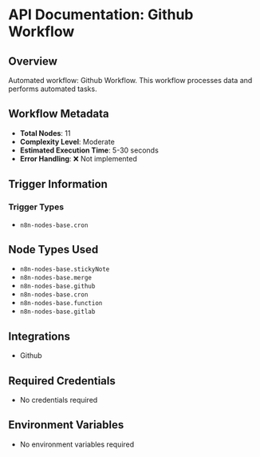 # API Documentation: Github Workflow

## Overview
Automated workflow: Github Workflow. This workflow processes data and performs automated tasks.

## Workflow Metadata
- **Total Nodes**: 11
- **Complexity Level**: Moderate
- **Estimated Execution Time**: 5-30 seconds
- **Error Handling**: ❌ Not implemented

## Trigger Information
### Trigger Types
- `n8n-nodes-base.cron`

## Node Types Used
- `n8n-nodes-base.stickyNote`
- `n8n-nodes-base.merge`
- `n8n-nodes-base.github`
- `n8n-nodes-base.cron`
- `n8n-nodes-base.function`
- `n8n-nodes-base.gitlab`

## Integrations
- Github

## Required Credentials
- No credentials required

## Environment Variables
- No environment variables required
